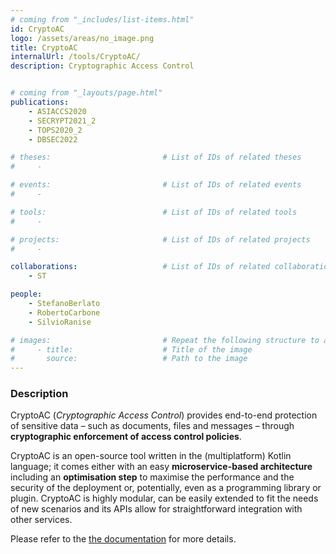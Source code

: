 ```yaml
---
# coming from "_includes/list-items.html"
id: CryptoAC
logo: /assets/areas/no_image.png
title: CryptoAC
internalUrl: /tools/CryptoAC/
description: Cryptographic Access Control


# coming from "_layouts/page.html"
publications:
    - ASIACCS2020
    - SECRYPT2021_2
    - TOPS2020_2
    - DBSEC2022

# theses:                         # List of IDs of related theses
#     - 

# events:                         # List of IDs of related events
#     - 

# tools:                          # List of IDs of related tools
#     - 

# projects:                       # List of IDs of related projects
#     - 

collaborations:                   # List of IDs of related collaborations
    - ST 

people:
    - StefanoBerlato
    - RobertoCarbone
    - SilvioRanise

# images:                         # Repeat the following structure to add more images
#     - title:                    # Title of the image
#       source:                   # Path to the image
---
```


### Description

CryptoAC (*Cryptographic Access Control*) provides end-to-end protection of sensitive data – such as documents, files and messages – through **cryptographic enforcement of access control policies**.

CryptoAC is an open-source tool written in the (multiplatform) Kotlin language; it comes either with an easy **microservice-based architecture** including an **optimisation step** to maximise the performance and the security of the deployment or, potentially, even as a programming library or plugin. CryptoAC is highly modular, can be easily extended to fit the needs of new scenarios and its APIs allow for straightforward integration with other services.

Please refer to the [the documentation](https://cryptoac.readthedocs.io/en/latest/index.html) for more details.